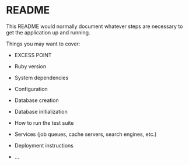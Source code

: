 # README

This README would normally document whatever steps are necessary to get the
application up and running.

Things you may want to cover:

* EXCESS POINT

* Ruby version

* System dependencies

* Configuration

* Database creation

* Database initialization

* How to run the test suite

* Services (job queues, cache servers, search engines, etc.)

* Deployment instructions

* ...
